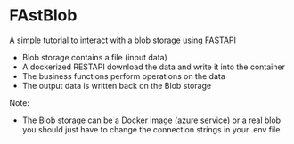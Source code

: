 # FAstBlob
A simple tutorial to interact with a blob storage using FASTAPI
- Blob storage contains a file (input data)
- A dockerized RESTAPI download the data and write it into the container
- The business functions perform operations on the data
- The output data is written back on the Blob storage

Note:
- The Blob storage can be a Docker image (azure service) or a real blob
 you should just have to change the connection strings in your .env file
